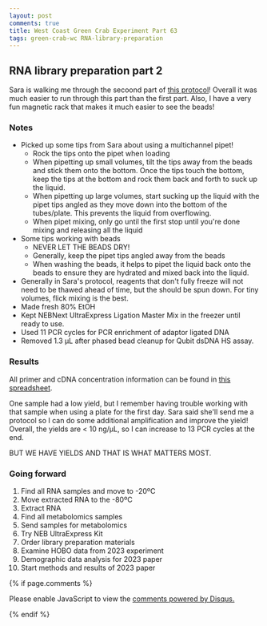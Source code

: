 ```yaml
---
layout: post
comments: true
title: West Coast Green Crab Experiment Part 63
tags: green-crab-wc RNA-library-preparation
---
```


## RNA library preparation part 2

Sara is walking me through the secoond part of [this protocol](https://docs.google.com/document/d/1KUGF7xg5rOeEQ883Pr_nJX1BmIbkS9pryi89AFXG9qM/edit?tab=t.0)! Overall it was much easier to run through this part than the first part. Also, I have a very fun magnetic rack that makes it much easier to see the beads!

### Notes

- Picked up some tips from Sara about using a multichannel pipet!
  - Rock the tips onto the pipet when loading
  - When pipetting up small volumes, tilt the tips away from the beads and stick them onto the bottom. Once the tips touch the bottom, keep the tips at the bottom and rock them back and forth to suck up the liquid.
  - When pipetting up large volumes, start sucking up the liquid with the pipet tips angled as they move down into the bottom of the tubes/plate. This prevents the liquid from overflowing.
  - When pipet mixing, only go until the first stop until you're done mixing and releasing all the liquid
- Some tips working with beads
  - NEVER LET THE BEADS DRY!
  - Generally, keep the pipet tips angled away from the beads
  - When washing the beads, it helps to pipet the liquid back onto the beads to ensure they are hydrated and mixed back into the liquid.
- Generally in Sara's protocol, reagents that don't fully freeze will not need to be thawed ahead of time, but the should be spun down. For tiny volumes, flick mixing is the best.
- Made fresh 80% EtOH
- Kept NEBNext UltraExpress Ligation Master Mix in the freezer until ready to use.
- Used 11 PCR cycles for PCR enrichment of adaptor ligated DNA
- Removed 1.3 µL after phased bead cleanup for Qubit dsDNA HS assay.

### Results

All primer and cDNA concentration information can be found in [this spreadsheet](https://docs.google.com/spreadsheets/d/1B1tyeCI7F_T-l41144m6k_MEVhhU-XCHAEkr6PHoTpw/edit?gid=1215190646#gid=1215190646).

One sample had a low yield, but I remember having trouble working with that sample when using a plate for the first day. Sara said she'll send me a protocol so I can do some additional amplification and improve the yield! Overall, the yields are < 10 ng/µL, so I can increase to 13 PCR cycles at the end.

BUT WE HAVE YIELDS AND THAT IS WHAT MATTERS MOST.

### Going forward

1. Find all RNA samples and move to -20ºC
2. Move extracted RNA to the -80ºC
3. Extract RNA
2. Find all metabolomics samples
2. Send samples for metabolomics
3. Try NEB UltraExpress Kit
4. Order library preparation materials
4. Examine HOBO data from 2023 experiment
5. Demographic data analysis for 2023 paper
6. Start methods and results of 2023 paper

{% if page.comments %}

<div id="disqus_thread"></div>
<script>

/**
*  RECOMMENDED CONFIGURATION VARIABLES: EDIT AND UNCOMMENT THE SECTION BELOW TO INSERT DYNAMIC VALUES FROM YOUR PLATFORM OR CMS.
*  LEARN WHY DEFINING THESE VARIABLES IS IMPORTANT: https://disqus.com/admin/universalcode/#configuration-variables*/
/*
var disqus_config = function () {
this.page.url = PAGE_URL;  // Replace PAGE_URL with your page's canonical URL variable
this.page.identifier = PAGE_IDENTIFIER; // Replace PAGE_IDENTIFIER with your page's unique identifier variable
};
*/
(function() { // DON'T EDIT BELOW THIS LINE
var d = document, s = d.createElement('script');
s.src = 'https://the-responsible-grad-student.disqus.com/embed.js';
s.setAttribute('data-timestamp', +new Date());
(d.head || d.body).appendChild(s);
})();
</script>
<noscript>Please enable JavaScript to view the <a href="https://disqus.com/?ref_noscript">comments powered by Disqus.</a></noscript>

{% endif %}

<script id="dsq-count-scr" src="//the-responsible-grad-student.disqus.com/count.js" async></script>
